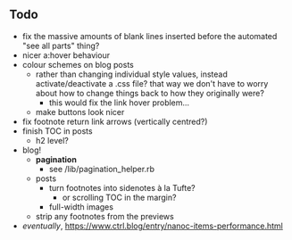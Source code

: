 ## Todo

- fix the massive amounts of blank lines inserted before the automated "see all parts" thing?
- nicer a:hover behaviour
- colour schemes on blog posts
    + rather than changing individual style values, instead activate/deactivate a .css file? that way we don't have to worry about how to change things back to how they originally were?
        * this would fix the link hover problem...
    + make buttons look nicer
- fix footnote return link arrows (vertically centred?)
- finish TOC in posts
    + h2 level?
- blog!
    + **pagination**
        * see /lib/pagination_helper.rb
    + posts
        * turn footnotes into sidenotes à la Tufte?
            - or scrolling TOC in the margin?
        * full-width images
    + strip any footnotes from the previews
- _eventually_, https://www.ctrl.blog/entry/nanoc-items-performance.html
